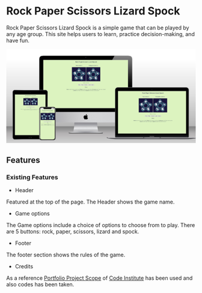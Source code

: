 # Rock Paper Scissors Lizard Spock
Rock Paper Scissors Lizard Spock is a simple game that can be played by any age group. This site helps users to learn, practice decision-making, and have fun.

![Mockup image](docs/Mockup-image.jpg)
## Features
### Existing Features
- Header

Featured at the top of the page. The Header shows the game name.
- Game options

The Game options include a choice of options to choose from to play. There are 5 buttons: rock, paper, scissors, lizard and spock.

- Footer

The footer section shows the rules of the game.

- Credits

As a reference [Portfolio Project Scope](https://learn.codeinstitute.net/courses/course-v1:CodeInstitute+JSE_PAGPPF+2021_Q2/courseware/30137de05cd847d1a6b6d2c7338c4655/c3bd296fe9d643af86e76e830e1470dd/) of [Code Institute](https://learn.codeinstitute.net/dashboard) has been used and also codes has been taken.
